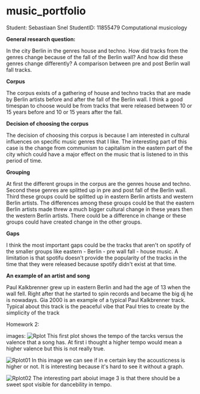 # music_portfolio

Student: Sebastiaan Snel
StudentID: 11855479
Computational musicology

**General research question:**

In the city Berlin in the genres house and techno. How did tracks from the genres change because of the fall of the Berlin wall? 
And how did these genres change differently? A comparison between pre and post Berlin wall fall tracks. 

 **Corpus** 

The corpus exists of a gathering of house and techno tracks that are made by Berlin artists before and after the fall of the Berlin wall.
I think a good timespan to choose would be from tracks that were released between 10 or 15 years before and 10 or 15 years after the fall.

**Decision of choosing the corpus**

The decision of choosing this corpus is because I am interested in cultural influences on specific music genres that I like. The interesting 
part of this case is the change from communism to capitalism in the eastern part of the city which could have a major effect on the music
that is listened to in this period of time. 

**Grouping**

At first the different groups in the corpus are the genres house and techno. Second these genres are splitted up in pre and post fall of the Berlin wall.
Third these groups could be splitted up in eastern Berlin artists and western Berlin artists. The differences among these groups could be that the eastern 
Berlin artists made threw a much bigger cultural change in these years then the western Berlin artists. There could be a difference in change or these 
groups could have created change in the other groups.

**Gaps**

I think the most important gaps could be the tracks that aren't on spotify of the smaller groups like eastern - Berlin - pre wall fall - house music. 
A limitation is that spotifu doesn't provide the popularity of the tracks in the time that they were released because spotify didn't exist at that time.

**An example of an artist and song**

Paul Kalkbrenner grew up in eastern Berlin and had the age of 13 when the wall fell. Right after that he started to spin records and became the big dj he
is nowadays. Gia 2000 is an example of a typical Paul Kalkbrenner track. Typical about this track is the peaceful vibe that Paul tries to create by the
simplicity of the track



Homework 2:

images:
![Rplot](https://user-images.githubusercontent.com/59564243/154936037-e75fc40d-0620-46ed-b2e9-562321b1e93f.png)
This first plot shows the tempo of the tarcks versus the valence that a song has. At first i thought a higher tempo would mean a higher valence but this is not really true.

![Rplot01](https://user-images.githubusercontent.com/59564243/154936071-91d4c8b3-6bf8-49da-83a9-72feac5cc191.png)
In this image we can see if in e certain key the acousticness is higher or not. It is interesting because it's hard to see it without a graph.

![Rplot02](https://user-images.githubusercontent.com/59564243/154936089-69fc2aa9-7df5-4cd8-8a31-3f8f7ab642dc.png)
The interesting part aboiut image 3 is that there should be a sweet spot visible for dancebility in tempo.













